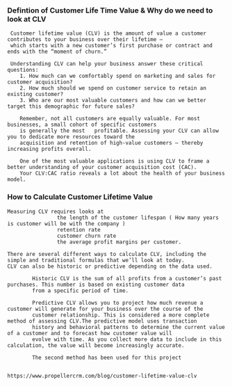 ### Defintion of Customer Life Time Value & Why do we need to look at CLV
    
     Customer lifetime value (CLV) is the amount of value a customer contributes to your business over their lifetime –  
     which starts with a new customer’s first purchase or contract and ends with the “moment of churn.”
     
     Understanding CLV can help your business answer these critical questions:
        1. How much can we comfortably spend on marketing and sales for customer acquisition?
        2. How much should we spend on customer service to retain an existing customer?
        3. Who are our most valuable customers and how can we better target this demographic for future sales?
        
        Remember, not all customers are equally valuable. For most businesses, a small cohort of specific customers 
        is generally the most   profitable. Assessing your CLV can allow you to dedicate more resources toward the 
        acquisition and retention of high-value customers – thereby increasing profits overall.
        
        One of the most valuable applications is using CLV to frame a better understanding of your customer acquisition cost (CAC).
        Your CLV:CAC ratio reveals a lot about the health of your business model.

### How to Calculate Customer Lifetime Value

    Measuring CLV requires looks at 
                    the length of the customer lifespan ( How many years is customer will be with the company )
                    retention rate
                    customer churn rate
                    the average profit margins per customer.
    
    There are several different ways to calculate CLV, including the simple and traditional formulas that we’ll look at today.
    CLV can also be historic or predictive depending on the data used.
        
            Historic CLV is the sum of all profits from a customer’s past purchases. This number is based on existing customer data 
            from a specific period of time.
            
            Predictive CLV allows you to project how much revenue a customer will generate for your business over the course of the     
            customer relationship. This is considered a more complete method of assessing CLV.The predictive model uses transaction 
            history and behavioral patterns to determine the current value of a customer and to forecast how customer value will 
            evolve with time. As you collect more data to include in this calculation, the value will become increasingly accurate.
            
            The second method has been used for this project
    
    
    https://www.propellercrm.com/blog/customer-lifetime-value-clv
